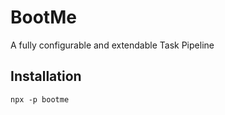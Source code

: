 # BootMe

A fully configurable and extendable Task Pipeline

## Installation

```
npx -p bootme
```
